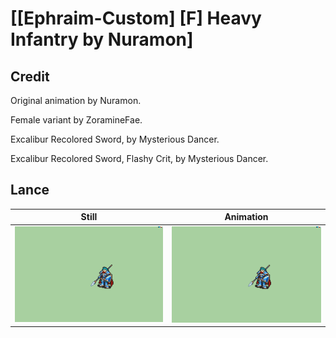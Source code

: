 # [\[Ephraim-Custom\] \[F\] Heavy Infantry by Nuramon]

## Credit

Original animation by Nuramon.

Female variant by ZoramineFae.

Excalibur Recolored Sword, by Mysterious Dancer.

Excalibur Recolored Sword, Flashy Crit, by Mysterious Dancer.
	
## Lance

| Still | Animation |
| :---: | :-------: |
| ![Lance still](./Lance_000.png) | ![Lance animation](./Lance.gif) |
